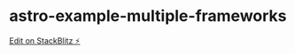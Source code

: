 # astro-example-multiple-frameworks

[Edit on StackBlitz ⚡️](https://stackblitz.com/edit/github-tkuvgl)